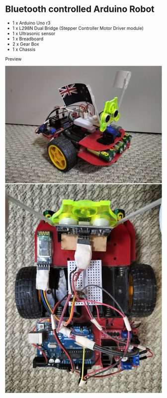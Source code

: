 # Bluetooth controlled Arduino Robot
- 1 x Arduino Uno r3
- 1 x L298N Dual Bridge (Stepper Controller Motor Driver module)
- 1 x Ultrasonic sensor
- 1 x Breadboard
- 2 x Gear Box
- 1 x Chassis

Preview

<img src="asset/side-view.jpg" alt="side-view-shot" width="600">
<img src="asset/top-view.jpg" alt="top-view-shot" width="600">
